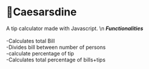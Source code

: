 # 🍎Caesarsdine
A tip calculator made with Javascript.
\n
***Functionalities*** <br/>
<br/> -Calculates total Bill
<br/> -Divides bill between number of persons
<br/> -calculate percentage of tip
<br/> -Calculates total percentage of bills+tips
